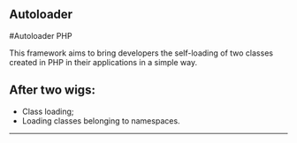 ## Autoloader
#Autoloader PHP

This framework aims to bring developers the self-loading of two classes created in PHP in their applications in a simple way.

After two wigs:
---
* Class loading;
* Loading classes belonging to namespaces.
---
